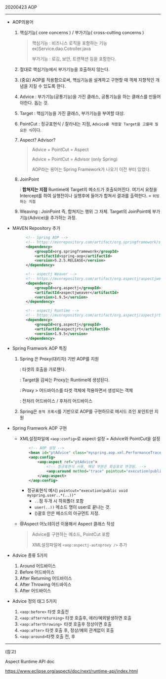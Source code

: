  20200423 AOP

---

+ AOP의용어

  1. 핵심기능( core concerns ) / 부가기능( cross-cutting concerns )

     > 핵심기능 : 비즈니스 로직을 포함하는 기능 ex)Service.dao.Cotroller.java
     >
     > 부가기능 : 로깅, 보안, 트랜잭션 등을 포함한다.

  2. 절대로 핵심기능에서 부가기능을 호출하지 않는다.

  3. (중요) AOP를 적용함으로써, 핵심기능을 설계하고 구현할 때 객체 지향적인 개념을 지킬 수 있도록 한다.

  4. Advice : 부가기능(공통기능)을 가진 클래스, 공통기능을 하는 클래스를 만들어야한다. 돕는 것.

  5. Target : 핵심기능을 가진 클래스, 부가기능을 부여할 대상.

  6. PointCut : 정규표현식 / 잘라내는 지점, `Advice를 적용할 Target을 고를때 필요한 식`이다.

  7. Aspect? Advisor?

     > Advice + PointCut = Aspect 
     >
     > Advice + PointCut = Advisor (only Spring)
     >
     > AOP라는 용어는 Spring Framework가 나오기 이전 부터 있었다. 

  8. JoinPoint

      : **합쳐지는 지점** Runtime에 Target의 메소드가 호출되어진다. 여기서 요청을 Intercept를 하여 실행전이나 실행후에 들어가 합쳐서 결과를 출력한다. = `위빙하는 지점`

  9. Weaving : JoinPoint 즉, 합쳐지는 행위 그 자체.  Target의 JoinPoint에 부가기능(Advice)을 추가하는 과정.



+ MAVEN Repository 추가

  ```xml
  		<!-- Spring AOP -->
  		<!-- https://mvnrepository.com/artifact/org.springframework/spring-aop -->
  		<dependency>
  			<groupId>org.springframework</groupId>
  			<artifactId>spring-aop</artifactId>
  			<version>5.2.5.RELEASE</version>
  		</dependency>
  
  		<!-- aspectj Weaver -->
  		<!-- https://mvnrepository.com/artifact/org.aspectj/aspectjweaver -->
  		<dependency>
  			<groupId>org.aspectj</groupId>
  			<artifactId>aspectjweaver</artifactId>
  			<version>1.9.5</version>
  		</dependency>
  
  		<!-- aspectj Runtime -->
  		<!-- https://mvnrepository.com/artifact/org.aspectj/aspectjrt -->
  		<dependency>
  			<groupId>org.aspectj</groupId>
  			<artifactId>aspectjrt</artifactId>
  			<version>1.9.5</version>
  		</dependency>
  ```




+ Spring Framwork AOP 특징

  1. Spring 은 Proxy(대리자) 기반 AOP를 지원

     : 타겟의 호출을 가로챈다.

     : Target을 감싸는 Proxy는 Runtime에 생성된다.

     : Proxy > 어드바이스를 타겟 객체에 적용하면서 생성되는 객체

     : 전처리 어드바이스 / 후처리 어드바이스

  2. Spring은 `동적 프록시`를 기반으로 AOP를 구현하므로 메서드 조인 포인트만 지원

+ Spring Framwork AOP 구현

  + XML설정파일에 `<aop:config>`로 aspect 설정 = Advice와 PointCut을 설정

    ```xml
    	<!-- AOP 설정 -->
    	<bean id="ptAdvice" class="myspring.aop.xml.PerformanceTraceAdvice"/>
    	<aop:config>
    		<aop:aspect ref="ptAdvice">
                <!-- 정규표현식 사용, 해당 부분은 화살표로 변경됨. -->
    			<aop:around method="trace" pointcut="execution(public void myspring.user..*(..))"/> 
    		</aop:aspect>
    	</aop:config>
    ```

    + 정규표현식 예시) `pointcut="execution(public void myspring.user..*(..))"`
      + `..`점 두개 시 하위폴더 포함
      + `user(..))` 메소드 명이 user로 끝나는 것.
      + ()괄호 안은 메소드의 아규먼트 지정.

  + @Aspect 어노테이션 이용해서 Aspect 클래스 작성 

    > Advice를 구현하는 메소드, PointCut 포함
    >
    >  XML설정파일에 `<aop:aspectj-autoproxy />` 추가

+ Advice 종류 5가지

  1. Around 어드바이스
  2. Before 어드바이스
  3.  After Returning 어드바이스
  4.  After Throwing 어드바이스
  5.  After 어드바이스

+ Advice 정의 태그 5가지

  1. `<aop:before>` 타겟 호출전
  2. `<aop:afterreturning>` 타겟 호출후, 에러/예외발생하면 호출
  3. `<aop:afterthrowing> `타겟 호출후 정상이면 호출
  4. `<aop:after>` 타겟 호출 후, 정상/예외 관계없이 호출
  5. `<aop:around>`타켓 호출 전, 후











---

(참고)

Aspect Runtime API doc

https://www.eclipse.org/aspectj/doc/next/runtime-api/index.html

